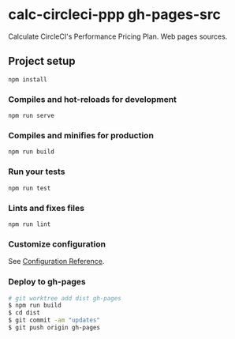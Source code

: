 # calc-circleci-ppp gh-pages-src
Calculate CircleCI's Performance Pricing Plan.
Web pages sources.

## Project setup
```
npm install
```

### Compiles and hot-reloads for development
```
npm run serve
```

### Compiles and minifies for production
```
npm run build
```

### Run your tests
```
npm run test
```

### Lints and fixes files
```
npm run lint
```

### Customize configuration
See [Configuration Reference](https://cli.vuejs.org/config/).

### Deploy to gh-pages

```sh
# git worktree add dist gh-pages
$ npm run build
$ cd dist
$ git commit -am "updates"
$ git push origin gh-pages
```
